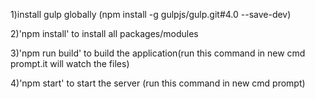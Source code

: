 1)install gulp globally (npm install -g gulpjs/gulp.git#4.0 --save-dev)

2)'npm install' to install all packages/modules

3)'npm run build' to build the application(run this command in new cmd prompt.it will watch the files)

4)'npm start' to start the server (run this command in new cmd prompt)
